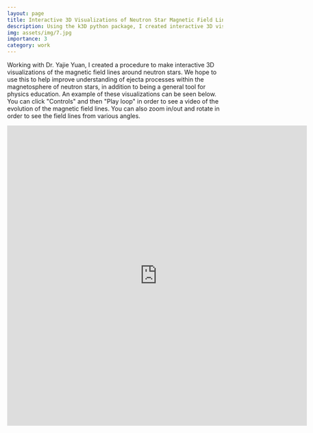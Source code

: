 ```yaml
---
layout: page
title: Interactive 3D Visualizations of Neutron Star Magnetic Field Lines
description: Using the k3D python package, I created interactive 3D visualizations of the magnetic field lines from Dr. Yajie Yuan's neutron star simulations.
img: assets/img/7.jpg
importance: 3
category: work
---
```

Working with Dr. Yajie Yuan, I created a procedure to make interactive 3D visualizations of the magnetic field lines around neutron stars. We hope to use this to help improve understanding of ejecta processes within the magnetosphere of neutron stars, in addition to being a general tool for physics education. An example of these visualizations can be seen below. You can click "Controls" and then "Play loop" in order to see a video of the evolution of the magnetic field lines. You can also zoom in/out and rotate in order to see the field lines from various angles. 

<embed src="https://thomas-03.github.io/NeutronStarVisualization/" type="text/html" height="700px" width="700"/> 
